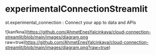 # experimentalConnectionStreamlit

st.experimental_connection : Connect your app to data and APIs

![kanfkna](https://github.com/AhmetEnesYalcinkaya/cloud-connection-streamlit/blob/main/images/diagram.png raw=true)https://github.com/AhmetEnesYalcinkaya/cloud-connection-streamlit/blob/main/images/diagram.png?raw=true)
